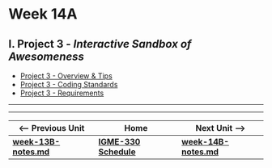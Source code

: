 # Week 14A

## I. Project 3 - *Interactive Sandbox of Awesomeness*

- [Project 3 - Overview & Tips](../projects/p3-overview-and-tips.md)
- [Project 3 - Coding Standards](../projects/code-style.md)
- [Project 3 - Requirements](../projects/project-3.md)


<hr><hr>

| <-- Previous Unit | Home | Next Unit -->
| --- | --- | --- 
| [**week-13B-notes.md**](week-13B-notes.md)     |  [**IGME-330 Schedule**](../schedule.md) | [**week-14B-notes.md**](week-14B-notes.md) 
